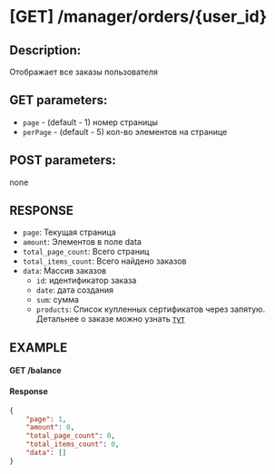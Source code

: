 # [GET] /manager/orders/{user_id}
## Description: 
Отображает все заказы пользователя
## GET parameters:
- `page` - (default - 1) номер страницы
- `perPage` - (default - 5) кол-во элементов на странице

## POST parameters:
none
## RESPONSE
- `page`: Текущая страница
- `amount`: Элементов в поле data
- `total_page_count`: Всего страниц
- `total_items_count`: Всего найдено заказов
- `data`: Массив заказов
  - `id`: идентификатор заказа
  - `date`: дата создания
  - `sum`: сумма
  - `products`: Список купленных сертификатов через запятую.
Детальнее о заказе можно узнать [тут](endpoints/orders.md)

## EXAMPLE
#### GET /balance

#### Response
```json
{
    "page": 1,
    "amount": 0,
    "total_page_count": 0,
    "total_items_count": 0,
    "data": []
}
```
